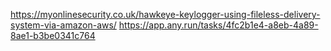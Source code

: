 https://myonlinesecurity.co.uk/hawkeye-keylogger-using-fileless-delivery-system-via-amazon-aws/
https://app.any.run/tasks/4fc2b1e4-a8eb-4a89-8ae1-b3be0341c764
